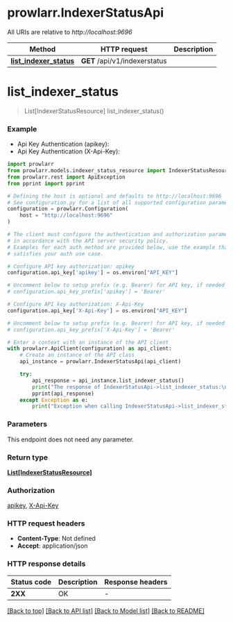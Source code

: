 # prowlarr.IndexerStatusApi

All URIs are relative to *http://localhost:9696*

Method | HTTP request | Description
------------- | ------------- | -------------
[**list_indexer_status**](IndexerStatusApi.md#list_indexer_status) | **GET** /api/v1/indexerstatus | 


# **list_indexer_status**
> List[IndexerStatusResource] list_indexer_status()



### Example

* Api Key Authentication (apikey):
* Api Key Authentication (X-Api-Key):

```python
import prowlarr
from prowlarr.models.indexer_status_resource import IndexerStatusResource
from prowlarr.rest import ApiException
from pprint import pprint

# Defining the host is optional and defaults to http://localhost:9696
# See configuration.py for a list of all supported configuration parameters.
configuration = prowlarr.Configuration(
    host = "http://localhost:9696"
)

# The client must configure the authentication and authorization parameters
# in accordance with the API server security policy.
# Examples for each auth method are provided below, use the example that
# satisfies your auth use case.

# Configure API key authorization: apikey
configuration.api_key['apikey'] = os.environ["API_KEY"]

# Uncomment below to setup prefix (e.g. Bearer) for API key, if needed
# configuration.api_key_prefix['apikey'] = 'Bearer'

# Configure API key authorization: X-Api-Key
configuration.api_key['X-Api-Key'] = os.environ["API_KEY"]

# Uncomment below to setup prefix (e.g. Bearer) for API key, if needed
# configuration.api_key_prefix['X-Api-Key'] = 'Bearer'

# Enter a context with an instance of the API client
with prowlarr.ApiClient(configuration) as api_client:
    # Create an instance of the API class
    api_instance = prowlarr.IndexerStatusApi(api_client)

    try:
        api_response = api_instance.list_indexer_status()
        print("The response of IndexerStatusApi->list_indexer_status:\n")
        pprint(api_response)
    except Exception as e:
        print("Exception when calling IndexerStatusApi->list_indexer_status: %s\n" % e)
```



### Parameters

This endpoint does not need any parameter.

### Return type

[**List[IndexerStatusResource]**](IndexerStatusResource.md)

### Authorization

[apikey](../README.md#apikey), [X-Api-Key](../README.md#X-Api-Key)

### HTTP request headers

 - **Content-Type**: Not defined
 - **Accept**: application/json

### HTTP response details

| Status code | Description | Response headers |
|-------------|-------------|------------------|
**2XX** | OK |  -  |

[[Back to top]](#) [[Back to API list]](../README.md#documentation-for-api-endpoints) [[Back to Model list]](../README.md#documentation-for-models) [[Back to README]](../README.md)

